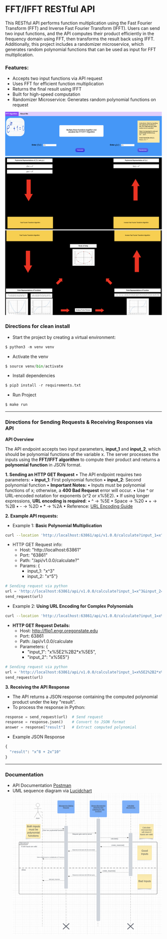 # FFT/IFFT RESTful API

This RESTful API performs function multiplication using the Fast Fourier Transform (FFT) and Inverse Fast Fourier Transform (IFFT). Users can send two input functions, and the API computes their product efficiently in the frequency domain using FFT, then transforms the result back using IFFT. Additionally, this project includes a randomizer microservice, which generates random polynomial functions that can be used as input for FFT multiplication.

### Features:
- Accepts two input functions via API request
- Uses FFT for efficient function multiplication
- Returns the final result using IFFT
- Built for high-speed computation
- Randomizer Microservice: Generates random polynomial functions on request

![alt text](images/homepage.png)
![alt text](images/output_1.png)
![alt text](images/output_2.png)

### Directions for clean install
- Start the project by creating a virtual environment:
```python
$ python3 -m venv venv
```

- Activate the venv
```python
$ source venv/bin/activate
```

- Install dependencies
```python
$ pip3 install -r requirements.txt
```

- Run Project
```python
$ make run
```


---

### Directions for Sending Requests & Receiving Responses via API

**API Overview**

The API endpoint accepts two input parameters, **input_1** and **input_2**, which should be polynomial functions of the variable x. The server processes the inputs using the **FFT/IFFT algorithm** to compute their product and returns a **polynomial function** in JSON format.

**1. Sending an HTTP GET Request**
	• The API endpoint requires two parameters:
		• **input_1**: First polynomial function
		• **input_2**: Second polynomial function
	• **Important Notes:**
		• Inputs must be polynomial functions of x; otherwise, a **400 Bad Request** error will occur.
		• Use ^ or URL-encoded notation for exponents (x^2 or x%5E2).
		• If using longer expressions, **URL encoding is required**:
			• ^ → %5E
			• Space → %20
			• + → %2B
			• - → %2D
			• * → %2A
	• Reference: [URL Encoding Guide](https://www.tutorialspoint.com/html/html_url_encoding.htm)
           
**2. Example API requests:**
- Example 1: **Basic Polynomial Multiplication**
```bash
curl --location 'http://localhost:63861/api/v1.0.0/calculate?input_1=x^3&input_2=x^5'
```
- HTTP GET Request info:
	- Host: "http://localhost:63861"
	 - Port: "63861"
	 - Path: "/api/v1.0.0/calculate?"
	 - Params: {
		 - input_1: "x^3"
		 - input_2: "x^5"}
```python
# Sending request via python
url = 'http://localhost:63861/api/v1.0.0/calculate?input_1=x^3&input_2=x^5'
send_request(url)
```

           
- Example 2: **Using URL Encoding for Complex Polynomials**
```bash
curl --location 'http://localhost:63861/api/v1.0.0/calculate?input_1=x%5E2%2B2*x%5E5&input_2=x%5E5'
```
- **HTTP GET Request Details:**
	- Host: http://flip1.engr.oregonstate.edu
	- Port: 63861
	- Path: /api/v1.0.0/calculate
	- Parameters: { 
		- "input_1": "x%5E2%2B2*x%5E5",
		- "input_2": "x%5E5"}
```python
# Sending request via python
url = 'http://localhost:63861/api/v1.0.0/calculate?input_1=x%5E2%2B2*x%5E5&input_2=x%5E5'
send_request(url)
```

**3. Receiving the API Response**
- The API returns a JSON response containing the computed polynomial product under the key "result".
- To process the response in Python:
```python
response = send_request(url)  # Send request
response = response.json()    # Convert to JSON format
answer = response["result"]   # Extract computed polynomial
```
- Example JSON Response
```python
{
  "result": "x^8 + 2x^10"
}
```
---
### Documentation
- API Documentation [Postman](https://documenter.getpostman.com/view/23973343/2sAYdoG8FL)  
- UML sequence diagram via [Lucidchart](https://lucid.app/lucidchart/4f7f271f-dfd9-4e4d-8098-d71a9c222b90/edit?invitationId=inv_58bf306c-930f-43db-af31-113b6fc7357f&page=0_0#)
![alt text](images/bounce_diagram.png)

